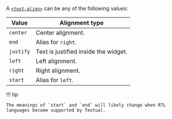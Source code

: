 A [`<text-align>`](/css_types/text_align) can be any of the following values:

| Value     | Alignment type                       |
|-----------|--------------------------------------|
| `center`  | Center alignment.                    |
| `end`     | Alias for `right`.                   |
| `justify` | Text is justified inside the widget. |
| `left`    | Left alignment.                      |
| `right`   | Right alignment.                     |
| `start`   | Alias for `left`.                    |

!!! tip

    The meanings of `start` and `end` will likely change when RTL languages become supported by Textual.
